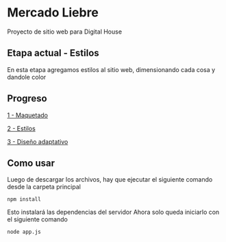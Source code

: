 # Mercado Liebre

Proyecto de sitio web para Digital House

## Etapa actual - Estilos

En esta etapa agregamos estilos al sitio web, dimensionando cada cosa y dandole color

## Progreso

[1 - Maquetado](https://github.com/Hexanima/MercadoLiebre-1-Maquetado)

[2 - Estilos](https://github.com/Hexanima/MercadoLiebre-2-Estilos)

[3 - Diseño adaptativo](https://github.com/Hexanima/MercadoLiebre-3-Adaptativo)

## Como usar

Luego de descargar los archivos, hay que ejecutar el siguiente comando desde la carpeta principal

```console
npm install
```
Esto instalará las dependencias del servidor
Ahora solo queda iniciarlo con el siguiente comando

```console
node app.js
```

